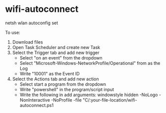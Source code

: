 # wifi-autoconnect
netsh wlan autoconfig set


To use:

1. Download files
2. Open Task Scheduler and create new Task
3. Select the Trigger tab and add new trigger
    - Select "on an event" from the dropdown
    - Select "Microsoft-Windows-NetworkProfile/Operational" from as the Log
    - Write "10001" as the Event ID
4. Select the Actions tab and add new action
    - Select start a program from the dropdown
    - Write "powershell" in the program/script input
    - Write the following in add arguments: windowstyle hidden -NoLogo -NonInteractive -NoProfile -file "C/:your-file-location/wifi-autoconnect.ps1

